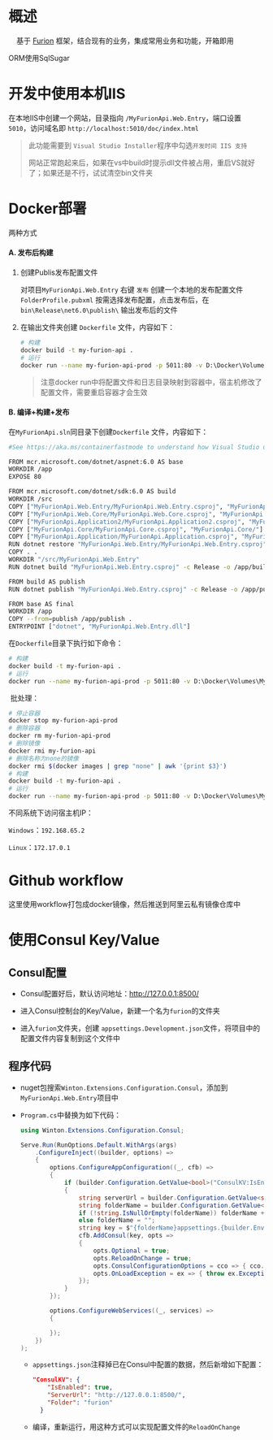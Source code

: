 # 概述

    基于 [Furion](https://furion.baiqian.ltd/docs) 框架，结合现有的业务，集成常用业务和功能，开箱即用

ORM使用SqlSugar

# 开发中使用本机IIS

在本地IIS中创建一个网站，目录指向 `/MyFurionApi.Web.Entry`，端口设置 `5010`，访问域名即 `http://localhost:5010/doc/index.html`

> 此功能需要到 `Visual Studio Installer`程序中勾选`开发时间 IIS 支持`
> 
> 网站正常跑起来后，如果在vs中build时提示dll文件被占用，重启VS就好了；如果还是不行，试试清空bin文件夹

# Docker部署

两种方式

#### A. 发布后构建

1. 创建Publis发布配置文件
   
   对项目`MyFurionApi.Web.Entry` 右键 `发布` 创建一个本地的发布配置文件 `FolderProfile.pubxml` 按需选择发布配置，点击发布后，在`bin\Release\net6.0\publish\` 输出发布后的文件

2. 在输出文件夹创建 `Dockerfile` 文件，内容如下：
   
   ```bash
   # 构建
   docker build -t my-furion-api .
   # 运行
   docker run --name my-furion-api-prod -p 5011:80 -v D:\Docker\Volumes\MyFurionApi\appsettings.json:/app/appsettings.json -v D:\Docker\Volumes\MyFurionApi\wwwroot:/app/wwwroot -v D:\Docker\Volumes\MyFurionApi\logs:/app/logs -e ASPNETCORE_ENVIRONMENT="Production" -e TZ=Asia/Shanghai -d my-furion-api
   ```
   
   > 注意docker run中将配置文件和日志目录映射到容器中，宿主机修改了配置文件，需要重启容器才会生效

#### B. 编译+构建+发布

在`MyFurionApi.sln`同目录下创建`Dockerfile` 文件，内容如下：

```bash
#See https://aka.ms/containerfastmode to understand how Visual Studio uses this Dockerfile to build your images for faster debugging.

FROM mcr.microsoft.com/dotnet/aspnet:6.0 AS base
WORKDIR /app
EXPOSE 80

FROM mcr.microsoft.com/dotnet/sdk:6.0 AS build
WORKDIR /src
COPY ["MyFurionApi.Web.Entry/MyFurionApi.Web.Entry.csproj", "MyFurionApi.Web.Entry/"]
COPY ["MyFurionApi.Web.Core/MyFurionApi.Web.Core.csproj", "MyFurionApi.Web.Core/"]
COPY ["MyFurionApi.Application2/MyFurionApi.Application2.csproj", "MyFurionApi.Application2/"]
COPY ["MyFurionApi.Core/MyFurionApi.Core.csproj", "MyFurionApi.Core/"]
COPY ["MyFurionApi.Application/MyFurionApi.Application.csproj", "MyFurionApi.Application/"]
RUN dotnet restore "MyFurionApi.Web.Entry/MyFurionApi.Web.Entry.csproj"
COPY . .
WORKDIR "/src/MyFurionApi.Web.Entry"
RUN dotnet build "MyFurionApi.Web.Entry.csproj" -c Release -o /app/build

FROM build AS publish
RUN dotnet publish "MyFurionApi.Web.Entry.csproj" -c Release -o /app/publish /p:UseAppHost=false

FROM base AS final
WORKDIR /app
COPY --from=publish /app/publish .
ENTRYPOINT ["dotnet", "MyFurionApi.Web.Entry.dll"]
```

在`Dockerfile`目录下执行如下命令：

```bash
# 构建
docker build -t my-furion-api .
# 运行
docker run --name my-furion-api-prod -p 5011:80 -v D:\Docker\Volumes\MyFurionApi\appsettings.json:/app/appsettings.json -v D:\Docker\Volumes\MyFurionApi\wwwroot:/app/wwwroot -v D:\Docker\Volumes\MyFurionApi\logs:/app/logs -e ASPNETCORE_ENVIRONMENT="Production" -e TZ=Asia/Shanghai -d my-furion-api
```

 批处理： 

```bash
# 停止容器
docker stop my-furion-api-prod
# 删除容器
docker rm my-furion-api-prod
# 删除镜像
docker rmi my-furion-api
# 删除名称为none的镜像
docker rmi $(docker images | grep "none" | awk '{print $3}')
# 构建
docker build -t my-furion-api .
# 运行
docker run --name my-furion-api-prod -p 5011:80 -v D:\Docker\Volumes\MyFurionApi\appsettings.json:/app/appsettings.json -v D:\Docker\Volumes\MyFurionApi\wwwroot:/app/wwwroot -v D:\Docker\Volumes\MyFurionApi\logs:/app/logs -e ASPNETCORE_ENVIRONMENT="Production" -e TZ=Asia/Shanghai -d my-furion-api
```

不同系统下访问宿主机IP：

`Windows`：`192.168.65.2`

`Linux`：`172.17.0.1`

# Github workflow

这里使用workflow打包成docker镜像，然后推送到阿里云私有镜像仓库中

# 使用Consul Key/Value

## Consul配置

- Consul配置好后，默认访问地址：http://127.0.0.1:8500/

- 进入Consul控制台的Key/Value，新建一个名为`furion`的文件夹

- 进入`furion`文件夹，创建 `appsettings.Development.json`文件，将项目中的配置文件内容复制到这个文件中

## 程序代码

- nuget包搜索`Winton.Extensions.Configuration.Consul`，添加到`MyFurionApi.Web.Entry`项目中

- `Program.cs`中替换为如下代码：
  
  ```csharp
  using Winton.Extensions.Configuration.Consul;
  
  Serve.Run(RunOptions.Default.WithArgs(args)
      .ConfigureInject((builder, options) =>
      {
          options.ConfigureAppConfiguration((_, cfb) =>
          {
              if (builder.Configuration.GetValue<bool>("ConsulKV:IsEnabled"))
              {
                  string serverUrl = builder.Configuration.GetValue<string>("ConsulKV:ServerUrl");
                  string folderName = builder.Configuration.GetValue<string>("ConsulKV:Folder");
                  if (!string.IsNullOrEmpty(folderName)) folderName += "/";
                  else folderName = "";
                  string key = $"{folderName}appsettings.{builder.Environment.EnvironmentName}.json";
                  cfb.AddConsul(key, opts =>
                  {
                      opts.Optional = true;
                      opts.ReloadOnChange = true;
                      opts.ConsulConfigurationOptions = cco => { cco.Address = new Uri(serverUrl); };
                      opts.OnLoadException = ex => { throw ex.Exception; };
                  });
              }
          });
  
          options.ConfigureWebServices((_, services) =>
          {
  
          });
      })
  );
  ```
  
  - `appsettings.json`注释掉已在Consul中配置的数据，然后新增如下配置：
    
    ```json
    "ConsulKV": {
        "IsEnabled": true,
        "ServerUrl": "http://127.0.0.1:8500/",
        "Folder": "furion"
      }
    ```
  
  - 编译，重新运行，用这种方式可以实现配置文件的`ReloadOnChange`
           